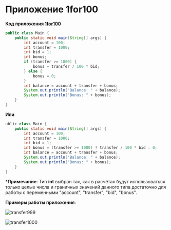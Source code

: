 # **Приложение 1for100**


**Код приложения [1for100](https://github.com/maxim-valov/1for100/blob/master/src/Main.java)**

```java
public class Main {
    public static void main(String[] args) {
        int account = 100;
        int transfer = 1000;
        int bid = 1;
        int bonus;
        if (transfer >= 1000) {
            bonus = transfer / 100 * bid;
        } else {
            bonus = 0;
        }
        int balance = account + transfer + bonus;
        System.out.println("Balance: " + balance);
        System.out.println("Bonus: " + bonus);
    }
}
```

**Или**

```java
ublic class Main {
    public static void main(String[] args) {
        int account = 100;
        int transfer = 1000;
        int bid = 1;
        int bonus = (transfer >= 1000) ? transfer / 100 * bid : 0;
        int balance = account + transfer + bonus;
        System.out.println("Balance: " + balance);
        System.out.println("Bonus: " + bonus);
    }
}
```

***Примечание**: Тип **int** выбран так, как в расчётах будут использоваться только целые числа и граничных значений данного типа достаточно для работы с переменными "account", "transfer", "bid", "bonus".

**Примеры работы приложения**:

![transfer999](https://user-images.githubusercontent.com/74412798/110772078-fdef5780-8239-11eb-97e0-602e1df47adf.png)

![transfer1000](https://user-images.githubusercontent.com/74412798/110772082-fe87ee00-8239-11eb-8abe-f89225e92d9d.png)
